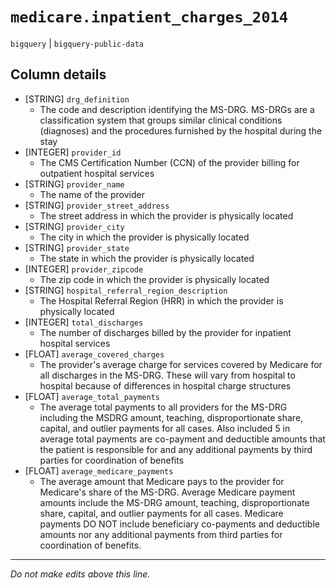 # `medicare.inpatient_charges_2014`
`bigquery` | `bigquery-public-data`

## Column details
* [STRING]    `drg_definition`
  - The code and description identifying the MS-DRG. MS-DRGs are a classification system that groups similar clinical conditions (diagnoses) and the procedures furnished by the hospital during the stay
* [INTEGER]   `provider_id`
  - The CMS Certification Number (CCN) of the provider billing for outpatient hospital services
* [STRING]    `provider_name`
  - The name of the provider
* [STRING]    `provider_street_address`
  - The street address in which the provider is physically located
* [STRING]    `provider_city`
  - The city in which the provider is physically located
* [STRING]    `provider_state`
  - The state in which the provider is physically located
* [INTEGER]   `provider_zipcode`
  - The zip code in which the provider is physically located
* [STRING]    `hospital_referral_region_description`
  - The Hospital Referral Region (HRR) in which the provider is physically located
* [INTEGER]   `total_discharges`
  - The number of discharges billed by the provider for inpatient hospital services
* [FLOAT]     `average_covered_charges`
  - The provider's average charge for services covered by Medicare for all discharges in the MS-DRG. These will vary from hospital to hospital because of differences in hospital charge structures
* [FLOAT]     `average_total_payments`
  - The average total payments to all providers for the MS-DRG including the MSDRG amount, teaching, disproportionate share, capital, and outlier payments for all cases. Also included 5 in average total payments are co-payment and deductible amounts that the patient is responsible for and any additional payments by third parties for coordination of benefits
* [FLOAT]     `average_medicare_payments`
  - The average amount that Medicare pays to the provider for Medicare's share of the MS-DRG. Average Medicare payment amounts include the MS-DRG amount, teaching, disproportionate share, capital, and outlier payments for all cases. Medicare payments DO NOT include beneficiary co-payments and deductible amounts nor any additional payments from third parties for coordination of benefits.

-------------------------------------------------------------------------------
*Do not make edits above this line.*
